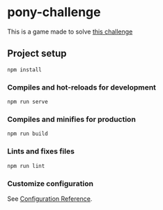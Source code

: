 # pony-challenge

This is a game made to solve [this challenge](https://ponychallenge.trustpilot.com/api-docs/index.html#/)

## Project setup
```
npm install
```

### Compiles and hot-reloads for development
```
npm run serve
```

### Compiles and minifies for production
```
npm run build
```

### Lints and fixes files
```
npm run lint
```

### Customize configuration
See [Configuration Reference](https://cli.vuejs.org/config/).
